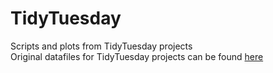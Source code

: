 # TidyTuesday

Scripts and plots from TidyTuesday projects  
Original datafiles for TidyTuesday projects can be found [here](https://github.com/rfordatascience/tidytuesday)
